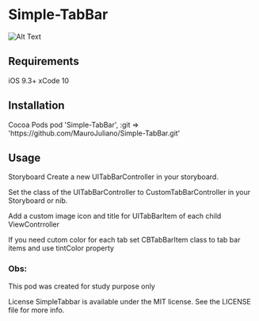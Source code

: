 # Simple-TabBar

![Alt Text](https://media.giphy.com/media/yv72Sl1sudCmrA0hpy/giphy.gif)

<h2>Requirements</h2>

iOS 9.3+
xCode 10

<h2>Installation</h2>
Cocoa Pods
pod 'Simple-TabBar', :git => 'https://github.com/MauroJuliano/Simple-TabBar.git'

<h2>Usage</h2>

Storyboard
Create a new UITabBarController in your storyboard.

Set the class of the UITabBarController to CustomTabBarController in your Storyboard or nib.

Add a custom image icon and title for UITabBarItem of each child ViewContrroller

If you need cutom color for each tab set CBTabBarItem class to tab bar items and use tintColor property

<h3> Obs: </h3>
This pod was created for study purpose only

License
SimpleTabbar is available under the MIT license. See the LICENSE file for more info.
